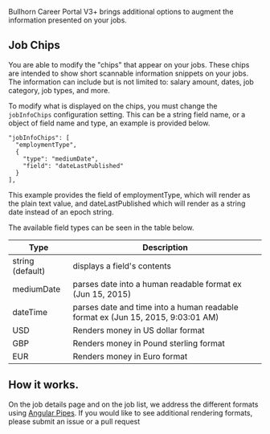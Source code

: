 Bullhorn Career Portal V3+ brings additional options to augment the information presented on your jobs. 

## Job Chips

You are able to modify the "chips" that appear on your jobs. These chips are intended to show short scannable information snippets on your jobs. The information can include but is not limited to: salary amount, dates, job category, job types, and more. 

To modify what is displayed on the chips, you must change the `jobInfoChips` configuration setting.  This can be a string field name, or a object of field name and type, an example is provided below.

``` 
"jobInfoChips": [
  "employmentType",
  {
    "type": "mediumDate",
    "field": "dateLastPublished"
  }
],
```

This example provides the field of employmentType, which will render as the plain text value, and dateLastPublished which will render as a string date instead of an epoch string. 

The available field types can be seen in the table below.

|Type|Description|
|-|-|
|string (default)|displays a field's contents|
|mediumDate| parses date into a human readable format ex (Jun 15, 2015)|
|dateTime| parses date and time into a human readable format ex (Jun 15, 2015, 9:03:01 AM)|
|USD|Renders money in US dollar format|
|GBP|Renders money in Pound sterling format|
|EUR|Renders money in Euro format|

## How it works.

On the job details page and on the job list, we address the different formats using [Angular Pipes](https://angular.io/guide/pipes).  If you would like to see additional rendering formats, please submit an issue or a pull request